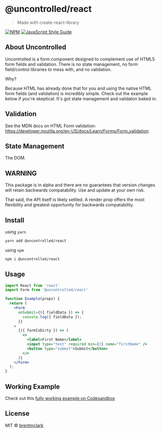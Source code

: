 # @uncontrolled/react

> Made with create-react-library

[![NPM](https://img.shields.io/npm/v/@uncontrolled/react.svg)](https://www.npmjs.com/package/@uncontrolled/react) [![JavaScript Style Guide](https://img.shields.io/badge/code_style-standard-brightgreen.svg)](https://standardjs.com)

## About Uncontrolled

Uncontrolled is a form component designed to complement use of HTML5 form fields and validation.  There is no state management, no form field/control libraries to mess with, and no validation.  

Why?

Because HTML has already done that for you and using the native HTML form fields (and validation) is incredibly simple.  Check out the example below if you're skeptical.  It's got state management and validaton baked in.

## Validation

See the MDN docs on HTML Form validation: https://developer.mozilla.org/en-US/docs/Learn/Forms/Form_validation

## State Management

The DOM.

## WARNING

This package is in alpha and there are no guarantees that version changes will retain backwards compatability. Use and update at your own risk.

That said, the API itself is likely settled.  A render prop offers the most flexibility and greatest opportunity for backwards compatability.

## Install

using `yarn`

```bash
yarn add @uncontrolled/react
```

using `npm`

```bash
npm i @uncontrolled/react
```

## Usage

```jsx
import React from 'react'
import Form from '@uncontrolled/react'

function Example(props) {
  return (
    <Form
      onSubmit={({ fieldData }) => {
        console.log({ fieldData });
      }}
    >
      {({ formIsDirty }) => (
        <>
          <label>First Name</label>
          <input type="text" required min={2} name="firstName" />
          <button type="submit">Submit</button>
        </>
      )}
    </Form>
  );
}
```

## Working Example

Check out this [fully working example on Codesandbox](https://codesandbox.io/s/basic-contact-form-with-serialization-cq7fx?file=/src/index.js)

## License

MIT © [brentmclark](https://github.com/brentmclark)
